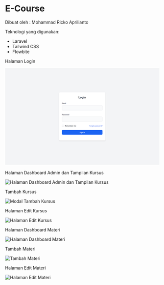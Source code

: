 # E-Course

Dibuat oleh : Mohammad Ricko Aprilianto

Teknologi yang digunakan:
- Laravel
- Tailwind CSS
- Flowbite


Halaman Login

![Halaman login](https://github.com/rickosong/e-course/blob/main/screenshots/halaman-login.png)

Halaman Dashboard Admin dan Tampilan Kursus

![Halaman Dashboard Admin dan Tampilan Kursus](https://github.com/rickosong/e-course/blob/main/screenshot/dashboard.png)

Tambah Kursus

![Modal Tambah Kursus](https://github.com/rickosong/e-course/blob/main/screenshot/modal-tambah-kursus.png)

Halaman Edit Kursus

![Halaman Edit Kursus](https://github.com/rickosong/e-course/blob/main/screenshot/halaman-edit-kursus.png)

Halaman Dashboard Materi

![Halaman Dashboard Materi](https://github.com/bhaktiramadhani/platform-kursus/blob/main/screenshot/halaman-dashboard-materi.png)

Tambah Materi

![Tambah Materi](https://github.com/bhaktiramadhani/platform-kursus/blob/main/screenshot/modal-tambah-materi.png)

Halaman Edit Materi

![Halaman Edit Materi](https://github.com/bhaktiramadhani/platform-kursus/blob/main/screenshot/halaman-edit-materi.png)

